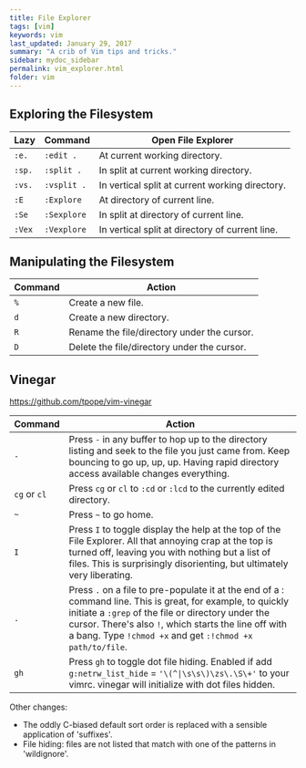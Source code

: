 ```yaml
---
title: File Explorer 
tags: [vim]
keywords: vim 
last_updated: January 29, 2017
summary: "A crib of Vim tips and tricks."
sidebar: mydoc_sidebar
permalink: vim_explorer.html
folder: vim 
---
```


## Exploring the Filesystem

Lazy  | Command  |  Open File Explorer
---     | ---     |  ------
`:e.` | `:edit .` | At current working directory.
`:sp.` | `:split .` | In split at current working directory.
`:vs.` | `:vsplit .` | In vertical split at current working directory.
`:E` | `:Explore` | At directory of current line.
`:Se` | `:Sexplore` | In split at directory of current line.
`:Vex` | `:Vexplore` | In vertical split at directory of current line.

## Manipulating the Filesystem

Command  |  Action
---     |  ------
`%`  | Create a new file.
`d`  | Create a new directory.
`R`  | Rename the file/directory under the cursor.
`D`  | Delete the file/directory under the cursor.

## Vinegar

https://github.com/tpope/vim-vinegar

Command  |  Action
---     |  ------
`-` | Press `-` in any buffer to hop up to the directory listing and seek to the file you just came from. Keep bouncing to go up, up, up. Having rapid directory access available changes everything.
 `cg` or `cl` | Press `cg` or `cl` to `:cd` or `:lcd` to the currently edited directory.
`~` | Press `~` to go home.
`I` | Press `I` to toggle display the help at the top of the File Explorer.  All that annoying crap at the top is turned off, leaving you with nothing but a list of files. This is surprisingly disorienting, but ultimately very liberating.
`.`  |  Press `.` on a file to pre-populate it at the end of a : command line. This is great, for example, to quickly initiate a `:grep` of the file or directory under the cursor. There's also `!`, which starts the line off with a bang. Type `!chmod +x` and get `:!chmod +x path/to/file`.
`gh` | Press `gh` to toggle dot file hiding. Enabled if add `g:netrw_list_hide` = `'\(^\|\s\s\)\zs\.\S\+'` to your vimrc. vinegar will initialize with dot files hidden.

Other changes:

* The oddly C-biased default sort order is replaced with a sensible application of 'suffixes'.
* File hiding: files are not listed that match with one of the patterns in 'wildignore'.

